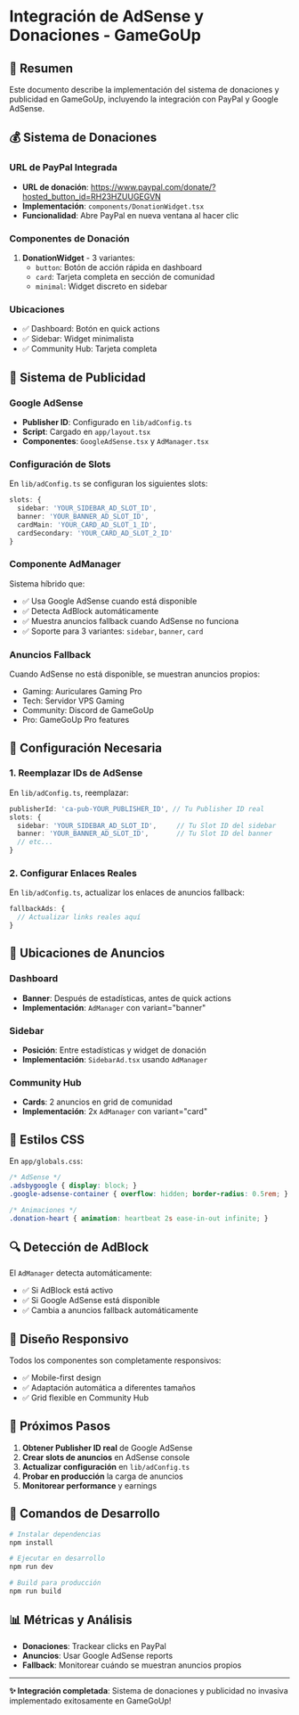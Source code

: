 # Integración de AdSense y Donaciones - GameGoUp

## 🎯 Resumen
Este documento describe la implementación del sistema de donaciones y publicidad en GameGoUp, incluyendo la integración con PayPal y Google AdSense.

## 💰 Sistema de Donaciones

### URL de PayPal Integrada
- **URL de donación**: https://www.paypal.com/donate/?hosted_button_id=RH23HZUUGEGVN
- **Implementación**: `components/DonationWidget.tsx`
- **Funcionalidad**: Abre PayPal en nueva ventana al hacer clic

### Componentes de Donación
1. **DonationWidget** - 3 variantes:
   - `button`: Botón de acción rápida en dashboard
   - `card`: Tarjeta completa en sección de comunidad
   - `minimal`: Widget discreto en sidebar

### Ubicaciones
- ✅ Dashboard: Botón en quick actions
- ✅ Sidebar: Widget minimalista
- ✅ Community Hub: Tarjeta completa

## 📢 Sistema de Publicidad

### Google AdSense
- **Publisher ID**: Configurado en `lib/adConfig.ts`
- **Script**: Cargado en `app/layout.tsx`
- **Componentes**: `GoogleAdSense.tsx` y `AdManager.tsx`

### Configuración de Slots
En `lib/adConfig.ts` se configuran los siguientes slots:
```typescript
slots: {
  sidebar: 'YOUR_SIDEBAR_AD_SLOT_ID',
  banner: 'YOUR_BANNER_AD_SLOT_ID', 
  cardMain: 'YOUR_CARD_AD_SLOT_1_ID',
  cardSecondary: 'YOUR_CARD_AD_SLOT_2_ID'
}
```

### Componente AdManager
Sistema híbrido que:
- ✅ Usa Google AdSense cuando está disponible
- ✅ Detecta AdBlock automáticamente
- ✅ Muestra anuncios fallback cuando AdSense no funciona
- ✅ Soporte para 3 variantes: `sidebar`, `banner`, `card`

### Anuncios Fallback
Cuando AdSense no está disponible, se muestran anuncios propios:
- Gaming: Auriculares Gaming Pro
- Tech: Servidor VPS Gaming  
- Community: Discord de GameGoUp
- Pro: GameGoUp Pro features

## 🔧 Configuración Necesaria

### 1. Reemplazar IDs de AdSense
En `lib/adConfig.ts`, reemplazar:
```typescript
publisherId: 'ca-pub-YOUR_PUBLISHER_ID', // Tu Publisher ID real
slots: {
  sidebar: 'YOUR_SIDEBAR_AD_SLOT_ID',     // Tu Slot ID del sidebar
  banner: 'YOUR_BANNER_AD_SLOT_ID',       // Tu Slot ID del banner
  // etc...
}
```

### 2. Configurar Enlaces Reales
En `lib/adConfig.ts`, actualizar los enlaces de anuncios fallback:
```typescript
fallbackAds: {
  // Actualizar links reales aquí
}
```

## 📍 Ubicaciones de Anuncios

### Dashboard
- **Banner**: Después de estadísticas, antes de quick actions
- **Implementación**: `AdManager` con variant="banner"

### Sidebar  
- **Posición**: Entre estadísticas y widget de donación
- **Implementación**: `SidebarAd.tsx` usando `AdManager`

### Community Hub
- **Cards**: 2 anuncios en grid de comunidad
- **Implementación**: 2x `AdManager` con variant="card"

## 🎨 Estilos CSS

En `app/globals.css`:
```css
/* AdSense */
.adsbygoogle { display: block; }
.google-adsense-container { overflow: hidden; border-radius: 0.5rem; }

/* Animaciones */
.donation-heart { animation: heartbeat 2s ease-in-out infinite; }
```

## 🔍 Detección de AdBlock

El `AdManager` detecta automáticamente:
- ✅ Si AdBlock está activo
- ✅ Si Google AdSense está disponible
- ✅ Cambia a anuncios fallback automáticamente

## 📱 Diseño Responsivo

Todos los componentes son completamente responsivos:
- ✅ Mobile-first design
- ✅ Adaptación automática a diferentes tamaños
- ✅ Grid flexible en Community Hub

## 🚀 Próximos Pasos

1. **Obtener Publisher ID real** de Google AdSense
2. **Crear slots de anuncios** en AdSense console
3. **Actualizar configuración** en `lib/adConfig.ts`
4. **Probar en producción** la carga de anuncios
5. **Monitorear performance** y earnings

## 🔧 Comandos de Desarrollo

```bash
# Instalar dependencias
npm install

# Ejecutar en desarrollo
npm run dev

# Build para producción
npm run build
```

## 📊 Métricas y Análisis

- **Donaciones**: Trackear clicks en PayPal
- **Anuncios**: Usar Google AdSense reports
- **Fallback**: Monitorear cuándo se muestran anuncios propios

---

**✨ Integración completada**: Sistema de donaciones y publicidad no invasiva implementado exitosamente en GameGoUp!
